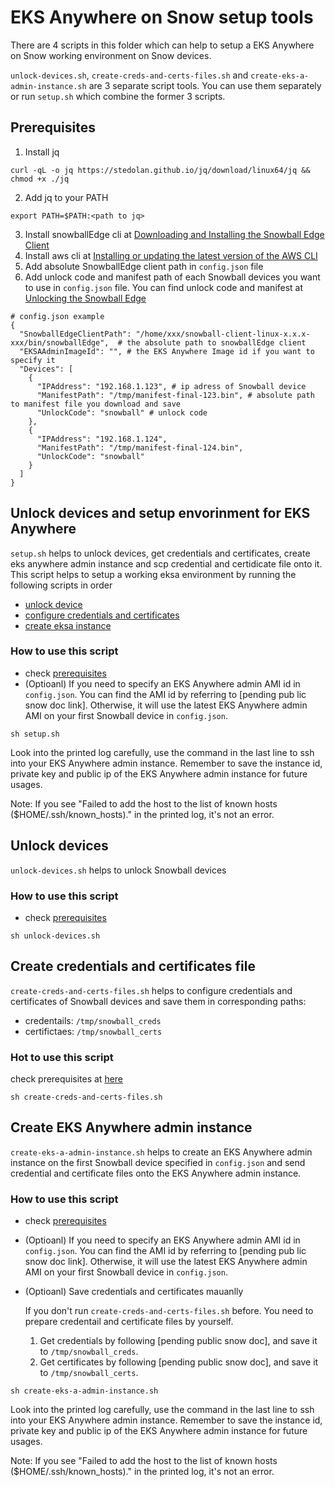 
# EKS Anywhere on Snow setup tools
There are 4 scripts in this folder which can help to setup a EKS Anywhere on Snow working environment on Snow devices.

`unlock-devices.sh`, `create-creds-and-certs-files.sh` and `create-eks-a-admin-instance.sh` are 3 separate script tools. You can use them separately or run `setup.sh` which combine the former 3 scripts.

## Prerequisites
1. Install jq
```
curl -qL -o jq https://stedolan.github.io/jq/download/linux64/jq && chmod +x ./jq
```
2. Add jq to your PATH
```
export PATH=$PATH:<path to jq>
```
3. Install snowballEdge cli at [Downloading and Installing the Snowball Edge Client](https://docs.aws.amazon.com/snowball/latest/developer-guide/using-client.html#download-client)
4. Install aws cli at [Installing or updating the latest version of the AWS CLI](https://docs.aws.amazon.com/cli/latest/userguide/getting-started-install.html)
5. Add absolute SnowballEdge client path in `config.json` file
6. Add unlock code and manifest path of each Snowball devices you want to use in `config.json` file. You can find unlock code and manifest at [Unlocking the Snowball Edge](https://docs.aws.amazon.com/snowball/latest/developer-guide/unlockdevice.html)
```
# config.json example
{
  "SnowballEdgeClientPath": "/home/xxx/snowball-client-linux-x.x.x-xxx/bin/snowballEdge",  # the absolute path to snowballEdge client
  "EKSAAdminImageId": "", # the EKS Anywhere Image id if you want to specify it
  "Devices": [
    {
      "IPAddress": "192.168.1.123", # ip adress of Snowball device
      "ManifestPath": "/tmp/manifest-final-123.bin", # absolute path to manifest file you download and save
      "UnlockCode": "snowball" # unlock code
    },
    {
      "IPAddress": "192.168.1.124",
      "ManifestPath": "/tmp/manifest-final-124.bin",
      "UnlockCode": "snowball"
    }
  ]
}
```

## Unlock devices and setup envorinment for EKS Anywhere
`setup.sh` helps to unlock devices, get credentials and certificates, create eks anywhere admin instance and scp credential and certidicate file onto it. This script helps to setup a working eksa environment by running the following scripts in order
* [unlock device](#unlock-devices)
* [configure credentials and certificates](#create-credentials-and-certificates-file)
* [create eksa instance](#create-eks-anywhere-admin-instance)

### How to use this script
* check [prerequisites](#prerequisites)
* (Optioanl) If you need to specify an EKS Anywhere admin AMI id in `config.json`. You can find the AMI id by referring to [pending pub lic snow doc link]. Otherwise, it will use the latest EKS Anywhere admin AMI on your first Snowball device in `config.json`.
```
sh setup.sh
```
Look into the printed log carefully, use the command in the last line to ssh into your EKS Anywhere admin instance. Remember to save the instance id, private key and public ip of the EKS Anywhere admin instance for future usages.

Note: If you see "Failed to add the host to the list of known hosts ($HOME/.ssh/known_hosts)." in the printed log, it's not an error.

## Unlock devices
`unlock-devices.sh` helps to unlock Snowball devices
### How to use this script
* check [prerequisites](#prerequisites)
```
sh unlock-devices.sh
```

## Create credentials and certificates file
`create-creds-and-certs-files.sh` helps to configure credentials and certificates of Snowball devices and save them in corresponding paths:
* credentails: `/tmp/snowball_creds`
* certifictaes: `/tmp/snowball_certs`

### Hot to use this script
check prerequisites at [here](#prerequisites)
```
sh create-creds-and-certs-files.sh
```

## Create EKS Anywhere admin instance
`create-eks-a-admin-instance.sh` helps to create an EKS Anywhere admin instance on the first Snowball device specified in `config.json` and send credential and certificate files onto the EKS Anywhere admin instance.
### How to use this script
* check [prerequisites](#prerequisites)
* (Optioanl) If you need to specify an EKS Anywhere admin AMI id in `config.json`. You can find the AMI id by referring to [pending pub lic snow doc link]. Otherwise, it will use the latest EKS Anywhere admin AMI on your first Snowball device in `config.json`.
* (Optioanl) Save credentials and certificates mauanlly
    
    If you don't run `create-creds-and-certs-files.sh` before. You need to prepare credentail and certificate files by yourself.
    1. Get credentials by following [pending public snow doc], and save it to `/tmp/snowball_creds`. 
    2. Get certificates by following [pending public snow doc], and save it to `/tmp/snowball_certs`.


```
sh create-eks-a-admin-instance.sh
``` 
Look into the printed log carefully, use the command in the last line to ssh into your EKS Anywhere admin instance. Remember to save the instance id, private key and public ip of the EKS Anywhere admin instance for future usages.

Note: If you see "Failed to add the host to the list of known hosts ($HOME/.ssh/known_hosts)." in the printed log, it's not an error.

